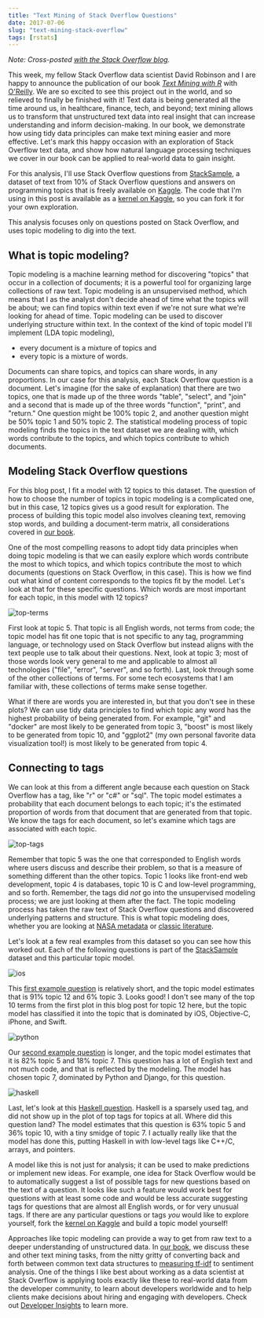 ```yaml
---
title: "Text Mining of Stack Overflow Questions"
date: 2017-07-06
slug: "text-mining-stack-overflow"
tags: [rstats]
---
```


*Note: Cross-posted [with the Stack Overflow blog](https://stackoverflow.blog/2017/07/06/text-mining-stack-overflow-questions/).*

This week, my fellow Stack Overflow data scientist David Robinson and I are happy to announce the publication of our book [*Text Mining with R*](http://amzn.to/2tZkmxG) with [O'Reilly](http://www.jdoqocy.com/click-4428796-11290546?url=http%3A%2F%2Fshop.oreilly.com%2Fproduct%2F0636920067153.do%3Fcmp%3Daf-strata-books-video-product_cj_0636920067153_%25zp&cjsku=0636920067153). We are so excited to see this project out in the world, and so relieved to finally be finished with it! Text data is being generated all the time around us, in healthcare, finance, tech, and beyond; text mining allows us to transform that unstructured text data into real insight that can increase understanding and inform decision-making. In our book, we demonstrate how using tidy data principles can make text mining easier and more effective. Let's mark this happy occasion with an exploration of Stack Overflow text data, and show how natural language processing techniques we cover in our book can be applied to real-world data to gain insight.

For this analysis, I'll use Stack Overflow questions from [StackSample](https://www.kaggle.com/stackoverflow/stacksample/), a dataset of text from 10% of Stack Overflow questions and answers on programming topics that is freely available on [Kaggle](https://www.kaggle.com/). The code that I'm using in this post is available as a [kernel on Kaggle](https://www.kaggle.com/juliasilge/topic-modeling-of-questions/), so you can fork it for your own exploration.

This analysis focuses only on questions posted on Stack Overflow, and uses topic modeling to dig into the text.

## What is topic modeling?

Topic modeling is a machine learning method for discovering "topics" that occur in a collection of documents; it is a powerful tool for organizing large collections of raw text. Topic modeling is an unsupervised method, which means that I as the analyst don't decide ahead of time what the topics will be about; we can find topics within text even if we're not sure what we're looking for ahead of time. Topic modeling can be used to discover underlying structure within text. In the context of the kind of topic model I'll implement (LDA topic modeling), 

- every document is a mixture of topics and 
- every topic is a mixture of words. 

Documents can share topics, and topics can share words, in any proportions. In our case for this analysis, each Stack Overflow question is a document. Let's imagine (for the sake of explanation) that there are two topics, one that is made up of the three words "table", "select", and "join" and a second that is made up of the three words "function", "print", and "return." One question might be 100% topic 2, and another question might be 50% topic 1 and 50% topic 2. The statistical modeling process of topic modeling finds the topics in the text dataset we are dealing with, which words contribute to the topics, and which topics contribute to which documents.

## Modeling Stack Overflow questions

For this blog post, I fit a model with 12 topics to this dataset. The question of how to choose the number of topics in topic modeling is a complicated one, but in this case, 12 topics gives us a good result for exploration. The process of building this topic model also involves cleaning text, removing stop words, and building a document-term matrix, all considerations covered in [our book](http://amzn.to/2tZkmxG).


One of the most compelling reasons to adopt tidy data principles when doing topic modeling is that we can easily explore which words contribute the most to which topics, and which topics contribute the most to which documents (questions on Stack Overflow, in this case). This is how we find out what kind of content corresponds to the topics fit by the model. Let's look at that for these specific questions. Which words are most important for each topic, in this model with 12 topics?

![top-terms](/figs/2017-07-06-text-mining-stack-overflow/top_terms-1.png)

First look at topic 5. That topic is all English words, not terms from code; the topic model has fit one topic that is not specific to any tag, programming language, or technology used on Stack Overflow but instead aligns with the text people use to talk about their questions. Next, look at topic 3; most of those words look very general to me and applicable to almost all technologies ("file", "error", "server", and so forth). Last, look through some of the other collections of terms. For some tech ecosystems that I am familiar with, these collections of terms make sense together.

What if there are words you are interested in, but that you don't see in these plots? We can use tidy data principles to find which topic any word has the highest probability of being generated from. For example, "git" and "docker" are most likely to be generated from topic 3, "boost" is most likely to be generated from topic 10, and "ggplot2" (my own personal favorite data visualization tool!) is most likely to be generated from topic 4.


## Connecting to tags

We can look at this from a different angle because each question on Stack Overflow has a tag, like "r" or "c#" or "sql". The topic model estimates a probability that each document belongs to each topic; it's the estimated proportion of words from that document that are generated from that topic. We know the tags for each document, so let's examine which tags are associated with each topic.

![top-tags](/figs/2017-07-06-text-mining-stack-overflow/top_tags-1.png)

Remember that topic 5 was the one that corresponded to English words where users discuss and describe their problem, so that is a measure of something different than the other topics. Topic 1 looks like front-end web development, topic 4 is databases, topic 10 is C and low-level programming, and so forth. Remember, the tags did *not* go into the unsupervised modeling process; we are just looking at them after the fact. The topic modeling process has taken the raw text of Stack Overflow questions and discovered underlying patterns and structure. This is what topic modeling does, whether you are looking at [NASA metadata](http://tidytextmining.com/nasa.html#topic-modeling) or [classic literature](http://tidytextmining.com/topicmodeling.html#library-heist).

Let's look at a few real examples from this dataset so you can see how this worked out. Each of the following questions is part of the [StackSample](https://www.kaggle.com/stackoverflow/stacksample/) dataset and this particular topic model.

![ios](/figs/2017-07-06-text-mining-stack-overflow/screen1.jpg)

This [first example question](https://stackoverflow.com/questions/24049020/nsnotificationcenter-addobserver-in-swift) is relatively short, and the topic model estimates that is 91% topic 12 and 6% topic 3. Looks good! I don't see many of the top 10 terms from the first plot in this blog post for topic 12 here, but the topic model has classified it into the topic that is dominated by iOS, Objective-C, iPhone, and Swift.

![python](/figs/2017-07-06-text-mining-stack-overflow/screen2.jpg)

Our [second example question](https://stackoverflow.com/questions/30216000/why-is-faster-than-list) is longer, and the topic model estimates that it is 82% topic 5 and 18% topic 7. This question has a lot of English text and not much code, and that is reflected by the modeling. The model has chosen topic 7, dominated by Python and Django, for this question.

![haskell](/figs/2017-07-06-text-mining-stack-overflow/screen3.jpg)

Last, let's look at this [Haskell question](https://stackoverflow.com/questions/17247880/getting-associated-type-synonyms-with-template-haskell). Haskell is a sparsely used tag, and did not show up in the plot of top tags for topics at all. Where did this question land? The model estimates that this question is 63% topic 5 and 36% topic 10, with a tiny smidge of topic 7. I actually really like that the model has done this, putting Haskell in with low-level tags like C++/C, arrays, and pointers.

A model like this is not just for analysis; it can be used to make predictions or implement new ideas. For example, one idea for Stack Overflow would be to automatically suggest a list of possible tags for new questions based on the text of a question. It looks like such a feature would work best for questions with at least some code and would be less accurate suggesting tags for questions that are almost all English words, or for very unusual tags. If there are any particular questions or tags *you* would like to explore yourself, fork the [kernel on Kaggle](https://www.kaggle.com/juliasilge/topic-modeling-of-questions/) and build a topic model yourself!

Approaches like topic modeling can provide a way to get from raw text to a deeper understanding of unstructured data. In [our book](http://amzn.to/2tZkmxG), we discuss these and other text mining tasks, from the nitty gritty of converting back and forth between common text data structures to [measuring tf-idf](https://www.kaggle.com/juliasilge/tf-idf-of-stack-overflow-questions/) to sentiment analysis. One of the things I like best about working as a data scientist at Stack Overflow is applying tools exactly like these to real-world data from the developer community, to learn about developers worldwide and to help clients make decisions about hiring and engaging with developers. Check out [Developer Insights](https://insights.stackoverflow.com/) to learn more.




